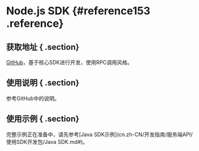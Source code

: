 # Node.js SDK {#reference153 .reference}

## 获取地址 { .section}

[GitHub](https://github.com/aliyun/openapi-core-nodejs-sdk)，基于核心SDK进行开发，使用RPC调用风格。

## 使用说明 { .section}

参考GitHub中的说明。

## 使用示例 { .section}

完整示例正在准备中，请先参考[Java SDK示例](cn.zh-CN/开发指南/服务端API/使用SDK开发包/Java SDK.md#)。

